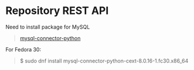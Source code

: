 # Repository REST API

Need to install package for MySQL

> [mysql-connector-python](https://dev.mysql.com/doc/connector-python/en/connector-python-django-backend.html)

For Fedora 30:

> $ sudo dnf install mysql-connector-python-cext-8.0.16-1.fc30.x86_64